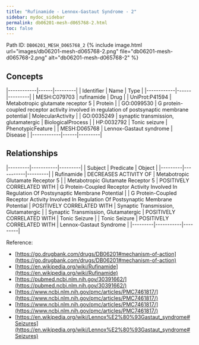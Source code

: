 ```yaml
---
title: "Rufinamide - Lennox-Gastaut Syndrome - 2"
sidebar: mydoc_sidebar
permalink: db06201-mesh-d065768-2.html
toc: false 
---
```



Path ID: `DB06201_MESH_D065768_2`
{% include image.html url="images/db06201-mesh-d065768-2.png" file="db06201-mesh-d065768-2.png" alt="db06201-mesh-d065768-2" %}

## Concepts

|------------|------|---------|
| Identifier | Name | Type    |
|------------|------|---------|
| MESH:C079703 | rufinamide | Drug |
| UniProt:P41594 | Metabotropic glutamate receptor 5 | Protein |
| GO:0099530 | G protein-coupled receptor activity involved in regulation of postsynaptic membrane potential | MolecularActivity |
| GO:0035249 | synaptic transmission, glutamatergic | BiologicalProcess |
| HP:0032792 | Tonic seizure | PhenotypicFeature |
| MESH:D065768 | Lennox-Gastaut syndrome | Disease |
|------------|------|---------|

## Relationships

|---------|-----------|---------|
| Subject | Predicate | Object  |
|---------|-----------|---------|
| Rufinamide | DECREASES ACTIVITY OF | Metabotropic Glutamate Receptor 5 |
| Metabotropic Glutamate Receptor 5 | POSITIVELY CORRELATED WITH | G Protein-Coupled Receptor Activity Involved In Regulation Of Postsynaptic Membrane Potential |
| G Protein-Coupled Receptor Activity Involved In Regulation Of Postsynaptic Membrane Potential | POSITIVELY CORRELATED WITH | Synaptic Transmission, Glutamatergic |
| Synaptic Transmission, Glutamatergic | POSITIVELY CORRELATED WITH | Tonic Seizure |
| Tonic Seizure | POSITIVELY CORRELATED WITH | Lennox-Gastaut Syndrome |
|---------|-----------|---------|

Reference: 
  - [https://go.drugbank.com/drugs/DB06201#mechanism-of-action](https://go.drugbank.com/drugs/DB06201#mechanism-of-action)
  - [https://en.wikipedia.org/wiki/Rufinamide](https://en.wikipedia.org/wiki/Rufinamide)
  - [https://pubmed.ncbi.nlm.nih.gov/30391662/](https://pubmed.ncbi.nlm.nih.gov/30391662/)
  - [https://www.ncbi.nlm.nih.gov/pmc/articles/PMC7461817/](https://www.ncbi.nlm.nih.gov/pmc/articles/PMC7461817/)
  - [https://www.ncbi.nlm.nih.gov/pmc/articles/PMC7461817/](https://www.ncbi.nlm.nih.gov/pmc/articles/PMC7461817/)
  - [https://en.wikipedia.org/wiki/Lennox%E2%80%93Gastaut_syndrome#Seizures](https://en.wikipedia.org/wiki/Lennox%E2%80%93Gastaut_syndrome#Seizures)
